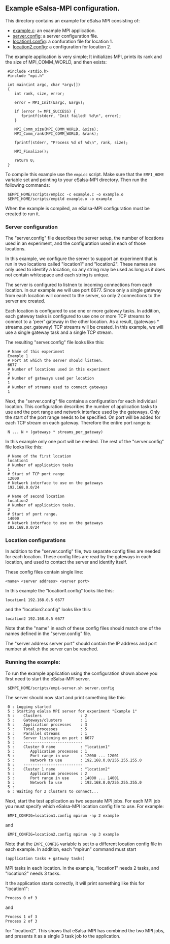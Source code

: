 Example eSalsa-MPI configuration.
---------------------------------

This directory contains an example for eSalsa MPI consisting of:

- [example.c](https://github.com/NLeSC/eSalsa-MPI/tree/develop/example/example.c): an example MPI application.
- [server.config](https://github.com/NLeSC/eSalsa-MPI/tree/develop/example/server.config): a server configuration file.
- [location1.config](https://github.com/NLeSC/eSalsa-MPI/tree/develop/example/location1.config): a confuration file for location 1.
- [location2.config](https://github.com/NLeSC/eSalsa-MPI/tree/develop/example/location2.config): a configuration for location 2.

The example application is very simple; It initializes MPI, prints its rank and the size of MPI_COMM_WORLD, 
and then exists:

     #include <stdio.h>
     #include "mpi.h"

     int main(int argc, char *argv[])
     {
        int rank, size, error;

        error = MPI_Init(&argc, &argv);

        if (error != MPI_SUCCESS) {
           fprintf(stderr, "Init failed! %d\n", error);
        }

        MPI_Comm_size(MPI_COMM_WORLD, &size);
        MPI_Comm_rank(MPI_COMM_WORLD, &rank);
 
        fprintf(stderr, "Process %d of %d\n", rank, size);

        MPI_Finalize();

        return 0;
     }


To compile this example use the `empicc` script. Make sure that the 
`EMPI_HOME` variable set and pointing to your eSalsa-MPI directory. 
Then run the following commands:

     $EMPI_HOME/scripts/empicc -c example.c -o example.o
     $EMPI_HOME/scripts/empild example.o -o example

When the example is compiled, an eSalsa-MPI configuration must be created to run it. 

### Server configuration

The "server.config" file describes the server setup, the number
of locations used in an experiment, and the configuration used 
in each of those locations. 

In this example, we configure the server to support an experiment 
that is run in two locations called "location1" and "location2". 
These names are only used to identify a location, so any string 
may be used as long as it does not contain whitespace and each 
string is unique.

The server is configured to listnen to incoming connections from 
each location. In our example we will use port 6677. Since only
a single gateway from each location will connect to the server,
so only 2 connections to the server are created.

Each location is configured to use one or more gateway tasks. 
In addition, each gateway tasks is configured to use one or more
TCP streams to connect to a 'peer' gateway in the other location. 
As a result, (gateways * streams_per_gateway) TCP streams will 
be created. In this example, we will use a single gateway task 
and a single TCP stream.

The resulting "server.config" file looks like this:

     # Name of this experiment
     Example 1
     # Port at which the server should listnen. 
     6677
     # Number of locations used in this experiment
     2
     # Number of gateways used per location
     1
     # Number of streams used to connect gateways 
     1

Next, the "server.config" file contains a configuration for each
individual location. This configuration describes the number of 
application tasks to use and the port range and network interface 
used by the gateways. Only the start of the port range needs to 
be specified. On port will be added for each TCP stream on each 
gateway. Therefore the entire port range is:

     N ... N + (gateways * streams_per_gateway)

In this example only one port will be needed. The rest of the 
"server.config" file looks like this:

     # Name of the first location
     location1
     # Number of application tasks
     1
     # Start of TCP port range
     12000
     # Network interface to use on the gateways
     192.168.0.0/24

     # Name of second location
     location2
     # Number of application tasks.
     2
     # Start of port range.
     14000
     # Network interface to use on the gateways
     192.168.0.0/24


### Location configurations

In addition to the "server.config" file, two separate config 
files are needed for each location. These config files are read
by the gateways in each location, and used to contact the server 
and identify itself. 

These config files contain single line:

    <name> <server address> <server port>

In this example the "location1.config" looks like this: 

    location1 192.168.0.5 6677

and the "location2.config" looks like this: 

    location2 192.168.0.5 6677

Note that the "name" in each of these config files should match 
one of the names defined in the "server.config" file.

The "server address server port" should contain the IP address 
and port number at which the server can be reached. 


### Running the example:

To run the example application using the configuration shown above you 
first need to start the eSalsa-MPI server.

     $EMPI_HOME/scripts/empi-server.sh server.config

The server should now start and print something like this:

     0 : Logging started
     5 : Starting eSalsa MPI server for experiment "Example 1"
     5 :    Clusters                 : 2
     5 :    Gateways/clusters        : 1
     5 :    Application processes    : 3
     5 :    Total processes          : 5
     5 :    Parallel streams         : 1
     5 :    Server listening on port : 6677
     5 :    --------------------------
     5 :    Cluster 0 name           : "location1"
     5 :       Application processes : 1
     5 :       Port range in use     : 12000 ... 12001
     5 :       Network to use        : 192.168.0.0/255.255.255.0
     5 :    --------------------------
     5 :    Cluster 1 name           : "location2"
     5 :       Application processes : 2
     5 :       Port range in use     : 14000 ... 14001
     5 :       Network to use        : 192.168.0.0/255.255.255.0
     5 : 
     6 : Waiting for 2 clusters to connect...

Next, start the test application as two separate MPI jobs. For each 
MPI job you must specify which eSalsa-MPI location config file to use.
For example: 

     EMPI_CONFIG=location1.config mpirun -np 2 example
   
and 

     EMPI_CONFIG=location2.config mpirun -np 3 example

Note that the `EMPI_CONFIG` variable is set to a different location config
file in each example. In addition, each "mpirun" command must start 

    (application tasks + gateway tasks) 

MPI tasks in each location. In the example, "location1" needs 2 tasks, and "location2" 
needs 3 tasks. 

It the application starts correctly, it will print something like this for "location1":

    Process 0 of 3

and 

    Process 1 of 3
    Process 2 of 3

for "location2". This shows that eSalsa-MPI has combined the two MPI jobs, 
and presents it as a single 3 task job to the application.

